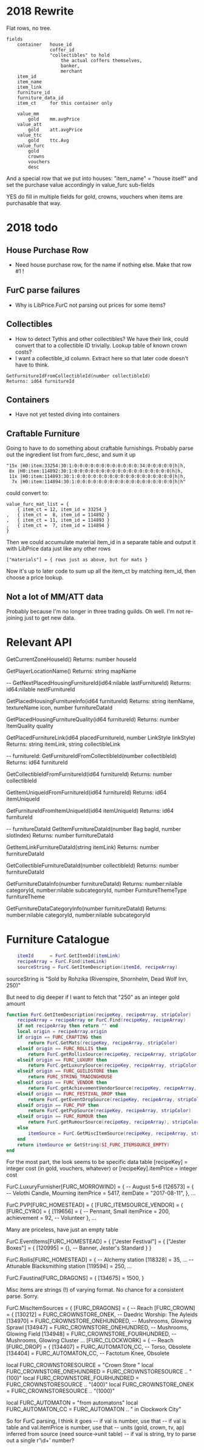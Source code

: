 # 2018 Rewrite

Flat rows, no tree.

```
fields
	container	house_id
				coffer_id
				"collectibles" to hold
					the actual coffers themselves,
					banker,
					merchant
	item_id
	item_name
	item_link
	furniture_id
	furniture_data_id
	item_ct 	for this container only

	value_mm
		gold 	mm.avgPrice
	value_att
		gold 	att.avgPrice
	value_ttc
		gold 	ttc.Avg
	value_furc
		gold
		crowns
		vouchers
		desc
```

And a special row that we put into houses:
	"item_name" = "house itself"
	and set the purchase value accordingly in value_furc sub-fields

YES do fill in multiple fields for gold, crowns, vouchers when items
are purchasable that way.


# 2018 todo

## House Purchase Row
- Need house purchase row, for the name if nothing else. Make that row #1 !
## FurC parse failures
- Why is LibPrice.FurC not parsing out prices for some items?

## Collectibles
- How to detect Tythis and other collectibles? We have their link, could convert that to a collectible ID trivially. Lookup table of known crown costs?
- I want a collectible_id column. Extract here so that later code doesn't have to think.

```
GetFurnitureIdFromCollectibleId(number collectibleId)
Returns: id64 furnitureId
```

## Containers
- Have not yet tested diving into containers

## Craftable Furniture
Going to have to do something about craftable furnishings.
Probably parse out the ingredient list from furc_desc, and sum it up

```
"15x |H0:item:33254:30:1:0:0:0:0:0:0:0:0:0:0:0:0:34:0:0:0:0:0|h|h,
 8x |H0:item:114892:30:1:0:0:0:0:0:0:0:0:0:0:0:0:0:0:0:0:0:0|h|h,
 11x |H0:item:114893:30:1:0:0:0:0:0:0:0:0:0:0:0:0:0:0:0:0:0:0|h|h,
  7x |H0:item:114894:30:1:0:0:0:0:0:0:0:0:0:0:0:0:0:0:0:0:0:0|h|h"
```
could convert to:
```
value_furc_mat_list = {
	{ item_ct = 12, item_id = 33254 }
,   { item_ct =  8, item_id = 114892 }
,   { item_ct = 11, item_id = 114893 }
,   { item_ct =  7, item_id = 114894 }
}
```
Then we could accumulate material item_id in a separate table and output it with LibPrice data just like any other rows
```
["materials"] = { rows just as above, but for mats }
```
Now it's up to later code to sum up all the item_ct by matching item_id, then choose a price lookup.

## Not a lot of MM/ATT data

Probably because I'm no longer in three trading guilds.
Oh well. I'm not re-joining just to get new data.


# Relevant API

GetCurrentZoneHouseId()
Returns: number houseId

GetPlayerLocationName()
Returns: string mapName

--
GetNextPlacedHousingFurnitureId(id64:nilable lastFurnitureId)
Returns: id64:nilable nextFurnitureId

GetPlacedHousingFurnitureInfo(id64 furnitureId)
Returns: string itemName, textureName icon, number furnitureDataId

GetPlacedHousingFurnitureQuality(id64 furnitureId)
Returns: number ItemQuality quality

GetPlacedFurnitureLink(id64 placedFurnitureId, number LinkStyle linkStyle)
Returns: string itemLink, string collectibleLink

-- furnitureId:
GetFurnitureIdFromCollectibleId(number collectibleId)
Returns: id64 furnitureId

GetCollectibleIdFromFurnitureId(id64 furnitureId)
Returns: number collectibleId

GetItemUniqueIdFromFurnitureId(id64 furnitureId)
Returns: id64 itemUniqueId

GetFurnitureIdFromItemUniqueId(id64 itemUniqueId)
Returns: id64 furnitureId

-- furnitureDataId
GetItemFurnitureDataId(number Bag bagId, number slotIndex)
Returns: number furnitureDataId

GetItemLinkFurnitureDataId(string itemLink)
Returns: number furnitureDataId

GetCollectibleFurnitureDataId(number collectibleId)
Returns: number furnitureDataId

GetFurnitureDataInfo(number furnitureDataId)
Returns: number:nilable categoryId, number:nilable subcategoryId, number FurnitureThemeType furnitureTheme

GetFurnitureDataCategoryInfo(number furnitureDataId)
Returns: number:nilable categoryId, number:nilable subcategoryId

# Furniture Catalogue

```lua
	itemId 		= FurC.GetItemId(itemLink)
	recipeArray = FurC.Find(itemLink)
	sourceString = FurC.GetItemDescription(itemId, recipeArray)
```
sourceString is "Sold by Rohzika (Rivenspire, Shornhelm, Dead Wolf Inn, 250)"

But need to dig deeper if I want to fetch that "250" as an integer gold amount

```lua
function FurC.GetItemDescription(recipeKey, recipeArray, stripColor)
	recipeArray = recipeArray or FurC.Find(recipeKey, recipeArray)
	if not recipeArray then return "" end
	local origin = recipeArray.origin
	if origin == FURC_CRAFTING then
		return FurC.GetMats(recipeKey, recipeArray, stripColor)
	elseif origin == FURC_ROLLIS then
		return FurC.getRollisSource(recipeKey, recipeArray, stripColor)
	elseif origin == FURC_LUXURY then
		return FurC.getLuxurySource(recipeKey, recipeArray, stripColor)
	elseif origin == FURC_GUILDSTORE then
		return FURC_STRING_TRADINGHOUSE
	elseif origin == FURC_VENDOR then
		return FurC.getAchievementVendorSource(recipeKey, recipeArray, stripColor)
	elseif origin == FURC_FESTIVAL_DROP then
		return FurC.getEventDropSource(recipeKey, recipeArray, stripColor)
	elseif origin == FURC_PVP then
		return FurC.getPvpSource(recipeKey, recipeArray, stripColor)
	elseif origin == FURC_RUMOUR then
		return FurC.getRumourSource(recipeKey, recipeArray), stripColor
	else
		itemSource = FurC.GetMiscItemSource(recipeKey, recipeArray, stripColor)
	end
	return itemSource or GetString(SI_FURC_ITEMSOURCE_EMPTY)
end
```
For the most part, the look seems to be
	specific data table
		[recipeKey] = integer cost (in gold, vouchers, whatever)
		or
		[recipeKey].itemPrice = integer cost

FurC.LuxuryFurnisher[FURC_MORROWIND] = {
	-- August 5+6
	[126573] = { -- Velothi Candle, Mourning
		itemPrice 	= 5417,
		itemDate	= "2017-08-11",
	},
	...

FurC.PVP[FURC_HOMESTEAD] = {
	[FURC_ITEMSOURCE_VENDOR] = {
		[FURC_CYRO] = {
			[119656] = {	-- Pennant, Small
				itemPrice 	= 200,
				achievement = 92,	-- Volunteer
			},
	...

Many are priceless, have just an empty table

FurC.EventItems[FURC_HOMESTEAD] = {
	["Jester Festival"] = {
		["Jester Boxes"] = {
			[120995] = {}, 	-- Banner, Jester's Standard
		}
	}

FurC.Rollis[FURC_HOMESTEAD] = {
	-- Alchemy station
	[118328] = 35,
...
	-- Attunable Blacksmithing station
	[119594] = 250,
...

FurC.Faustina[FURC_DRAGONS] = {
	[134675] = 1500,
}

Misc items are strings (!) of varying format.
No chance for a consistent parse. Sorry.

FurC.MiscItemSources 	= {
	[FURC_DRAGONS] = { -- Reach
		[FURC_CROWN] 	= {
			[130212] = FURC_CROWNSTORE_ONEK, 		-- Daedric Worship: The Ayleids
			[134970] = FURC_CROWNSTORE_ONEHUNDRED, 	-- Mushrooms, Glowing Sprawl
			[134947] = FURC_CROWNSTORE_ONEHUNDRED, 	-- Mushrooms, Glowing Field
			[134948] = FURC_CROWNSTORE_FOURHUNDRED,	-- Mushrooms, Glowing Cluster
			...
	[FURC_CLOCKWORK] = { -- Reach
		[FURC_DROP] = {
			[134407] = FURC_AUTOMATON_CC,			-- Torso, Obsolete
			[134404] = FURC_AUTOMATON_CC,			-- Factotum Knee, Obsolete

local FURC_CROWNSTORESOURCE				= "Crown Store "
local FURC_CROWNSTORE_ONEHUNDRED		= FURC_CROWNSTORESOURCE .. "(100)"
local FURC_CROWNSTORE_FOURHUNDRED		= FURC_CROWNSTORESOURCE .. "(400)"
local FURC_CROWNSTORE_ONEK				= FURC_CROWNSTORESOURCE .. "(1000)"

local FURC_AUTOMATON 					= "from automatons"
local FURC_AUTOMATON_CC					= FURC_AUTOMATON .. " in Clockwork City"



So for FurC parsing, I think it goes
	-- if val is number, use that
	-- if val is table and val.itemPrice is number, use that
	-- units (gold, crown, tv, ap) inferred from source (need source->unit table)
	-- if val is string, try to parse out a single r'\d+' number?

